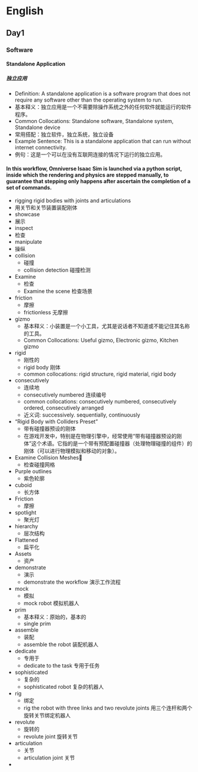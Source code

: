 # English 
## Day1
### Software
#### Standalone Application
##### 独立应用
- Definition: A standalone application is a software program that does not require any software other than the operating system to run.
- 基本释义：独立应用是一个不需要除操作系统之外的任何软件就能运行的软件程序。
- Common Collocations: Standalone software, Standalone system, Standalone device
- 常用搭配：独立软件，独立系统，独立设备
- Example Sentence: This is a standalone application that can run without internet connectivity.
- 例句：这是一个可以在没有互联网连接的情况下运行的独立应用。
#### In this workflow, Omniverse Isaac Sim is launched via a python script, inside which the rendering and physics are stepped manually, to guarantee that stepping only happens after ascertain the completion of a set of commands.
- rigging rigid bodies with joints and articulations
- 用关节和关节装置装配刚体
- showcase
- 展示 
- inspect
- 检查
- manipulate
- 操纵
- collision
  - 碰撞
  - collision detection 碰撞检测
- Examine
  - 检查
  - Examine the scene 检查场景
- friction
  - 摩擦
  - frictionless 无摩擦
- gizmo
  - 基本释义：小装置是一个小工具，尤其是说话者不知道或不能记住其名称的工具。
  - Common Collocations: Useful gizmo, Electronic gizmo, Kitchen gizmo
- rigid
  - 刚性的
  - rigid body 刚体
  - common collocations: rigid structure, rigid material, rigid body
- consecutively
  - 连续地
  - consecutively numbered 连续编号
  - common collocations: consecutively numbered, consecutively ordered, consecutively arranged
  - 近义词: successively. sequentially, continuously
- “Rigid Body with Colliders Preset”
  - 带有碰撞器预设的刚体
  - 在游戏开发中，特别是在物理引擎中，经常使用“带有碰撞器预设的刚体”这个术语。它指的是一个带有预配置碰撞器（处理物理碰撞的组件）的刚体（可以进行物理模拟和移动的对象）。
- Examine Collision Meshes
  - 检查碰撞网格
- Purple outlines
  - 紫色轮廓
- cuboid
  - 长方体
- Friction
  - 摩擦
- spotlight
  - 聚光灯
- hierarchy
  - 层次结构
- Flattened
  - 扁平化
- Assets
  - 资产
- demonstrate
  - 演示
  - demonstrate the workflow 演示工作流程
- mock
  - 模拟
  - mock robot 模拟机器人
- prim
  - 基本释义：原始的，基本的
  - single prim
- assemble
  - 装配
  - assemble the robot 装配机器人
- dedicate
  - 专用于
  - dedicate to the task 专用于任务
- sophisticated
  - 复杂的
  - sophisticated robot 复杂的机器人
- rig
  - 绑定
  - rig the robot with three links and two revolute joints 用三个连杆和两个旋转关节绑定机器人
- revolute
  - 旋转的
  - revolute joint 旋转关节
- articulation
  - 关节
  - articulation joint 关节
- 